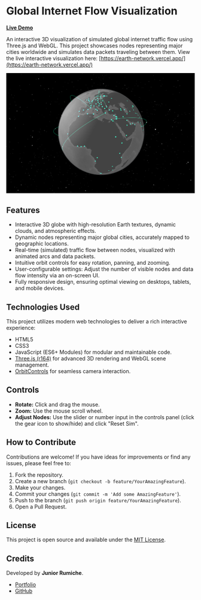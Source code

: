 # Global Internet Flow Visualization

**[Live Demo](https://earth-network.vercel.app/)**

An interactive 3D visualization of simulated global internet traffic flow using Three.js and WebGL. This project showcases nodes representing major cities worldwide and simulates data packets traveling between them. View the live interactive visualization here: [https://earth-network.vercel.app/](https://earth-network.vercel.app/)

![Global Internet Flow Visualization](img/og.png)

## Features

*   Interactive 3D globe with high-resolution Earth textures, dynamic clouds, and atmospheric effects.
*   Dynamic nodes representing major global cities, accurately mapped to geographic locations.
*   Real-time (simulated) traffic flow between nodes, visualized with animated arcs and data packets.
*   Intuitive orbit controls for easy rotation, panning, and zooming.
*   User-configurable settings: Adjust the number of visible nodes and data flow intensity via an on-screen UI.
*   Fully responsive design, ensuring optimal viewing on desktops, tablets, and mobile devices.

## Technologies Used

This project utilizes modern web technologies to deliver a rich interactive experience:

*   HTML5
*   CSS3
*   JavaScript (ES6+ Modules) for modular and maintainable code.
*   [Three.js (r164)](https://threejs.org/) for advanced 3D rendering and WebGL scene management.
*   [OrbitControls](https://threejs.org/docs/#examples/en/controls/OrbitControls) for seamless camera interaction.

## Controls

*   **Rotate:** Click and drag the mouse.
*   **Zoom:** Use the mouse scroll wheel.
*   **Adjust Nodes:** Use the slider or number input in the controls panel (click the gear icon to show/hide) and click "Reset Sim".

## How to Contribute

Contributions are welcome! If you have ideas for improvements or find any issues, please feel free to:
1. Fork the repository.
2. Create a new branch (`git checkout -b feature/YourAmazingFeature`).
3. Make your changes.
4. Commit your changes (`git commit -m 'Add some AmazingFeature'`).
5. Push to the branch (`git push origin feature/YourAmazingFeature`).
6. Open a Pull Request.

## License

This project is open source and available under the [MIT License](LICENSE.md).

## Credits

Developed by **Junior Rumiche**.

*   [Portfolio](https://junior-rumiche.vercel.app/)
*   [GitHub](https://github.com/junior-rumiche)
